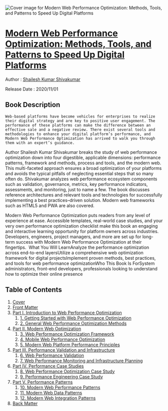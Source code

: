 ![Cover image for Modern Web Performance Optimization: Methods, Tools, and Patterns to Speed Up Digital Platforms](https://imgdetail.ebookreading.net/cover/cover/20201212/EB9781484265284.jpg)

[Modern Web Performance Optimization: Methods, Tools, and Patterns to Speed Up Digital Platforms](https://ebookreading.net/view/book/Modern+Web+Performance+Optimization%3A+Methods%2C+Tools%2C+and+Patterns+to+Speed+Up+Digital+Platforms-EB9781484265284_1.html "Modern Web Performance Optimization: Methods, Tools, and Patterns to Speed Up Digital Platforms")
====================================================================================================================

Author : [Shailesh Kumar Shivakumar](https://ebookreading.net/search/author/Shailesh+Kumar+Shivakumar)

Release Date : 2020/11/01

Book Description
-----------------


    
    Web-based platforms have become vehicles for enterprises to realize their digital strategy and are key to positive user engagement. The performance of these platforms can make the difference between an effective sale and a negative review. There exist several tools and methodologies to enhance your digital platform’s performance, and Modern Web Performance Optimization has arrived to walk you through them with an expert’s guidance.


Author Shailesh Kumar Shivakumar breaks the study of web performance optimization down into four digestible, applicable dimensions: performance patterns, framework and methods, process and tools, and the modern web. This multi-faceted approach ensures a broad optimization of your platforms and avoids the typical pitfalls of neglecting essential steps that so many often do. Shivakumar analyzes web performance ecosystem components such as validation, governance, metrics, key performance indicators, assessments, and monitoring, just to name a few. The book discusses reference architectures and relevant tools and technologies for successfully implementing a best practices–driven solution. Modern web frameworks such as HTML5 and PWA are also covered.

Modern Web Performance Optimization puts readers from any level of experience at ease. Accessible templates, real-world case studies, and your very own performance optimization checklist make this book an engaging and interactive learning opportunity for platform owners across industries. Developers, engineers, project managers, and more are set up for long-term success with Modern Web Performance Optimization at their fingertips.&nbsp;
What You Will LearnAnalyze the performance optimization across end-to-end layersUtilize a comprehensive web optimization framework for digital projectsImplement proven methods, best practices, and tools for web performance optimizationWho This Book Is ForSystem administrators, front-end developers, professionals looking to understand how to optimize their online presence
  

Table of Contents
-----------------

1. [Cover](https://ebookreading.net/view/book/Modern+Web+Performance+Optimization%3A+Methods%2C+Tools%2C+and+Patterns+to+Speed+Up+Digital+Platforms-EB9781484265284_1.html)
1. [Front Matter](https://ebookreading.net/view/book/Modern+Web+Performance+Optimization%3A+Methods%2C+Tools%2C+and+Patterns+to+Speed+Up+Digital+Platforms-EB9781484265284_2.html)
1. [Part I. Introduction to Web Performance Optimization](https://ebookreading.net/view/book/Modern+Web+Performance+Optimization%3A+Methods%2C+Tools%2C+and+Patterns+to+Speed+Up+Digital+Platforms-EB9781484265284_3.html)
    1. [1.&nbsp;Getting Started with Web Performance Optimization](https://ebookreading.net/view/book/Modern+Web+Performance+Optimization%3A+Methods%2C+Tools%2C+and+Patterns+to+Speed+Up+Digital+Platforms-EB9781484265284_4.html)
    1. [2.&nbsp;General Web Performance Optimization Methods](https://ebookreading.net/view/book/Modern+Web+Performance+Optimization%3A+Methods%2C+Tools%2C+and+Patterns+to+Speed+Up+Digital+Platforms-EB9781484265284_5.html)
1. [Part II. Modern Web Optimization](https://ebookreading.net/view/book/Modern+Web+Performance+Optimization%3A+Methods%2C+Tools%2C+and+Patterns+to+Speed+Up+Digital+Platforms-EB9781484265284_6.html)
    1. [3.&nbsp;Web Performance Optimization Framework](https://ebookreading.net/view/book/Modern+Web+Performance+Optimization%3A+Methods%2C+Tools%2C+and+Patterns+to+Speed+Up+Digital+Platforms-EB9781484265284_7.html)
    1. [4.&nbsp;Mobile Web Performance Optimization](https://ebookreading.net/view/book/Modern+Web+Performance+Optimization%3A+Methods%2C+Tools%2C+and+Patterns+to+Speed+Up+Digital+Platforms-EB9781484265284_8.html)
    1. [5.&nbsp;Modern Web Platform Performance Principles](https://ebookreading.net/view/book/Modern+Web+Performance+Optimization%3A+Methods%2C+Tools%2C+and+Patterns+to+Speed+Up+Digital+Platforms-EB9781484265284_9.html)
1. [Part III. Performance Validation and Infrastructure](https://ebookreading.net/view/book/Modern+Web+Performance+Optimization%3A+Methods%2C+Tools%2C+and+Patterns+to+Speed+Up+Digital+Platforms-EB9781484265284_10.html)
    1. [6.&nbsp;Web Performance Validation](https://ebookreading.net/view/book/Modern+Web+Performance+Optimization%3A+Methods%2C+Tools%2C+and+Patterns+to+Speed+Up+Digital+Platforms-EB9781484265284_11.html)
    1. [7.&nbsp;Web Performance Monitoring and Infrastructure Planning](https://ebookreading.net/view/book/Modern+Web+Performance+Optimization%3A+Methods%2C+Tools%2C+and+Patterns+to+Speed+Up+Digital+Platforms-EB9781484265284_12.html)
1. [Part IV. Performance Case Studies](https://ebookreading.net/view/book/Modern+Web+Performance+Optimization%3A+Methods%2C+Tools%2C+and+Patterns+to+Speed+Up+Digital+Platforms-EB9781484265284_13.html)
    1. [8.&nbsp;Web Performance Optimization Case Study](https://ebookreading.net/view/book/Modern+Web+Performance+Optimization%3A+Methods%2C+Tools%2C+and+Patterns+to+Speed+Up+Digital+Platforms-EB9781484265284_14.html)
    1. [9.&nbsp;Performance Engineering Case Study](https://ebookreading.net/view/book/Modern+Web+Performance+Optimization%3A+Methods%2C+Tools%2C+and+Patterns+to+Speed+Up+Digital+Platforms-EB9781484265284_15.html)
1. [Part V. Performance Patterns](https://ebookreading.net/view/book/Modern+Web+Performance+Optimization%3A+Methods%2C+Tools%2C+and+Patterns+to+Speed+Up+Digital+Platforms-EB9781484265284_16.html)
    1. [10.&nbsp;Modern Web Performance Patterns](https://ebookreading.net/view/book/Modern+Web+Performance+Optimization%3A+Methods%2C+Tools%2C+and+Patterns+to+Speed+Up+Digital+Platforms-EB9781484265284_17.html)
    1. [11.&nbsp;Modern Web Data Patterns](https://ebookreading.net/view/book/Modern+Web+Performance+Optimization%3A+Methods%2C+Tools%2C+and+Patterns+to+Speed+Up+Digital+Platforms-EB9781484265284_18.html)
    1. [12.&nbsp;Modern Web Integration Patterns](https://ebookreading.net/view/book/Modern+Web+Performance+Optimization%3A+Methods%2C+Tools%2C+and+Patterns+to+Speed+Up+Digital+Platforms-EB9781484265284_19.html)
1. [Back Matter](https://ebookreading.net/view/book/Modern+Web+Performance+Optimization%3A+Methods%2C+Tools%2C+and+Patterns+to+Speed+Up+Digital+Platforms-EB9781484265284_20.html)
